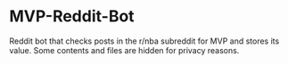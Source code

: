 # MVP-Reddit-Bot
Reddit bot that checks posts in the r/nba subreddit for MVP and stores its value. Some contents and files are hidden for privacy reasons.
